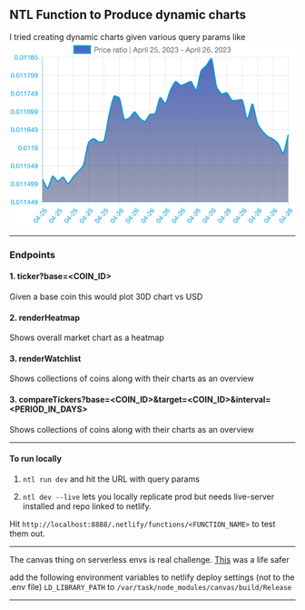 ## NTL Function to Produce dynamic charts

I tried creating dynamic charts given various query params like
<img alt="chart" src="./chart.png"/>

---

### Endpoints

#### 1. ticker?base=<COIN_ID>

Given a base coin this would plot 30D chart vs USD

#### 2. renderHeatmap

Shows overall market chart as a heatmap

#### 3. renderWatchlist

Shows collections of coins along with their charts as an overview

#### 3. compareTickers?base=<COIN_ID>&target=<COIN_ID>&interval=<PERIOD_IN_DAYS>

Shows collections of coins along with their charts as an overview

---

#### To run locally

1. `ntl run dev` and hit the URL with query params

2. `ntl dev --live` lets you locally replicate prod but needs live-server installed and repo linked to netlify.

Hit `http://localhost:8888/.netlify/functions/<FUNCTION_NAME>` to test them out.

---

The canvas thing on serverless envs is real challenge.
[This](https://github.com/okwme/serverless-canvas/) was a life safer

add the following environment variables to netlify deploy settings (not to the .env file)
`LD_LIBRARY_PATH` to `/var/task/node_modules/canvas/build/Release`

---
